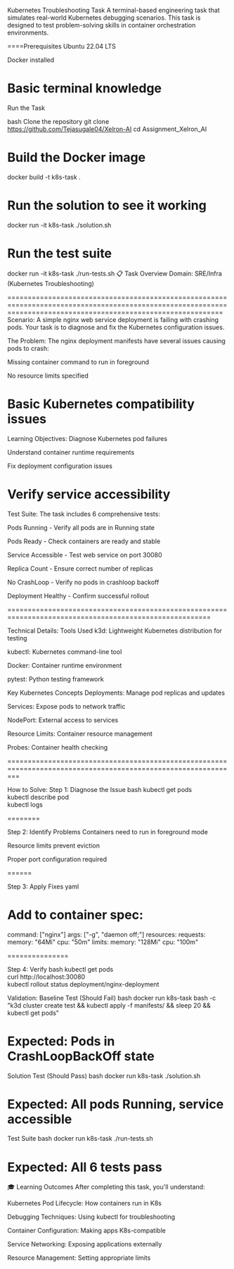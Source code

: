 Kubernetes Troubleshooting Task
A terminal-based engineering task that simulates real-world Kubernetes debugging scenarios. This task is designed to test problem-solving skills in container orchestration environments.

====Prerequisites
Ubuntu 22.04 LTS

Docker installed

Basic terminal knowledge
============================================================
Run the Task

bash
Clone the repository
git clone https://github.com/Tejasugale04/Xelron-AI
cd Assignment_Xelron_AI

# Build the Docker image
docker build -t k8s-task .

# Run the solution to see it working
docker run -it k8s-task ./solution.sh

# Run the test suite
docker run -it k8s-task ./run-tests.sh
📋 Task Overview
Domain: SRE/Infra (Kubernetes Troubleshooting)

=================================================================================================================================================================
Scenario: A simple nginx web service deployment is failing with crashing pods. Your task is to diagnose and fix the Kubernetes configuration issues.

The Problem:
The nginx deployment manifests have several issues causing pods to crash:

Missing container command to run in foreground

No resource limits specified

Basic Kubernetes compatibility issues
================================================================================================================================================

Learning Objectives:
Diagnose Kubernetes pod failures

Understand container runtime requirements

Fix deployment configuration issues

Verify service accessibility
====================================================================================================================================

Test Suite:
The task includes 6 comprehensive tests:

Pods Running - Verify all pods are in Running state

Pods Ready - Check containers are ready and stable

Service Accessible - Test web service on port 30080

Replica Count - Ensure correct number of replicas

No CrashLoop - Verify no pods in crashloop backoff

Deployment Healthy - Confirm successful rollout

========================================================================================================

Technical Details:
Tools Used
k3d: Lightweight Kubernetes distribution for testing

kubectl: Kubernetes command-line tool

Docker: Container runtime environment

pytest: Python testing framework

Key Kubernetes Concepts
Deployments: Manage pod replicas and updates

Services: Expose pods to network traffic

NodePort: External access to services

Resource Limits: Container resource management

Probes: Container health checking

===============================================================================================================

How to Solve:
Step 1: Diagnose the Issue
bash
kubectl get pods               
kubectl describe pod <name>     
kubectl logs <pod-name>  

========


Step 2: Identify Problems
Containers need to run in foreground mode

Resource limits prevent eviction

Proper port configuration required



======

Step 3: Apply Fixes
yaml
# Add to container spec:
command: ["nginx"]
args: ["-g", "daemon off;"]
resources:
  requests:
    memory: "64Mi"
    cpu: "50m"
  limits:
    memory: "128Mi"
    cpu: "100m"


===============

    
Step 4: Verify
bash
kubectl get pods                
curl http://localhost:30080    
kubectl rollout status deployment/nginx-deployment






Validation:
Baseline Test (Should Fail)
bash
docker run k8s-task bash -c "k3d cluster create test && kubectl apply -f manifests/ && sleep 20 && kubectl get pods"





# Expected: Pods in CrashLoopBackOff state
Solution Test (Should Pass)
bash
docker run k8s-task ./solution.sh





# Expected: All pods Running, service accessible
Test Suite
bash
docker run k8s-task ./run-tests.sh





# Expected: All 6 tests pass
🎓 Learning Outcomes
After completing this task, you'll understand:

Kubernetes Pod Lifecycle: How containers run in K8s

Debugging Techniques: Using kubectl for troubleshooting

Container Configuration: Making apps K8s-compatible

Service Networking: Exposing applications externally

Resource Management: Setting appropriate limits






